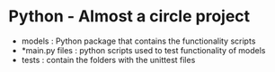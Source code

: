 # Python - Almost a circle project
- models : Python package that contains the functionality scripts
- *main.py files : python scripts used to test functionality of models
- tests : contain the folders with the unittest files
